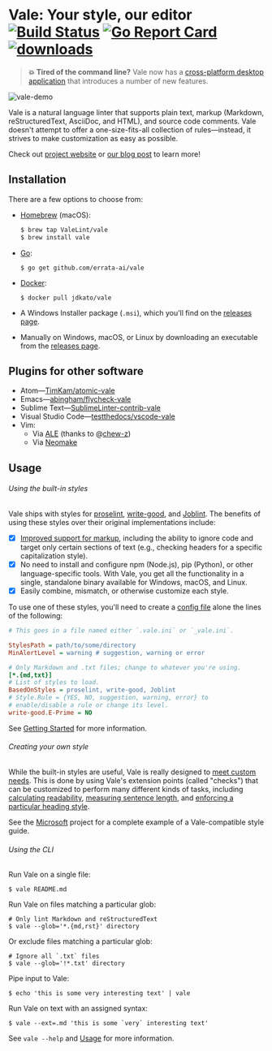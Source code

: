 # Vale: Your style, our editor [![Build Status](https://img.shields.io/travis/errata-ai/vale/master.svg?style=flat-square&amp;logo=travis)](https://travis-ci.org/errata-ai/vale) [![Go Report Card](https://goreportcard.com/badge/github.com/gojp/goreportcard?style=flat-square)](https://goreportcard.com/report/github.com/errata-ai/vale) [![downloads](https://img.shields.io/github/downloads/errata-ai/vale/total.svg?style=flat-square)](https://github.com/errata-ai/vale/releases)

> **:boom: Tired of the command line?** Vale now has a [cross-platform desktop application](https://errata.ai/vale-server/) that introduces a number of new features.  

![vale-demo](https://user-images.githubusercontent.com/8785025/39656657-59e62c26-4fb6-11e8-9f48-ba230400ed55.png)

Vale is a natural language linter that supports plain text, markup (Markdown, reStructuredText, AsciiDoc, and HTML), and source code comments. Vale doesn't attempt to offer a one-size-fits-all collection of rules&mdash;instead, it strives to make customization as easy as possible.

Check out [project website](https://errata-ai.github.io/vale) or [our blog post](https://medium.com/@errata.ai/introducing-vale-an-nlp-powered-linter-for-prose-63c4de31be00) to learn more!

## Installation

There are a few options to choose from:

- [Homebrew](http://brew.sh) (macOS):

    ```bash
    $ brew tap ValeLint/vale
    $ brew install vale
    ```

- [Go](https://golang.org/):

    ```shell
    $ go get github.com/errata-ai/vale
    ```

- [Docker](https://hub.docker.com/r/jdkato/vale/):

    ```shell
    $ docker pull jdkato/vale
    ```

- A Windows Installer package (`.msi`), which you'll find on the [releases page](https://github.com/errata-ai/vale/releases).
- Manually on Windows, macOS, or Linux by downloading an executable from the [releases page](https://github.com/errata-ai/vale/releases).

## Plugins for other software

- Atom&mdash;[TimKam/atomic-vale](https://github.com/TimKam/atomic-vale)
- Emacs&mdash;[abingham/flycheck-vale](https://github.com/abingham/flycheck-vale)
- Sublime Text&mdash;[SublimeLinter-contrib-vale](https://packagecontrol.io/packages/SublimeLinter-contrib-vale)
- Visual Studio Code&mdash;[testthedocs/vscode-vale](https://github.com/testthedocs/vscode-vale)
- Vim:
  - Via [ALE](https://github.com/w0rp/ale) (thanks to @[chew-z](https://github.com/chew-z))
  - Via [Neomake](https://github.com/neomake/neomake)

## Usage

###### Using the built-in styles

Vale ships with styles for [proselint](https://github.com/amperser/proselint), [write-good](https://github.com/btford/write-good), and [Joblint](https://github.com/rowanmanning/joblint). The benefits of using these styles over their original implementations include:

- [X] [Improved support for markup](https://errata-ai.github.io/vale/formats/), including the ability to ignore code and target only certain sections of text (e.g., checking headers for a specific capitalization style).
- [X] No need to install and configure npm (Node.js), pip (Python), or other language-specific tools. With Vale, you get all the functionality in a single, standalone binary available for Windows, macOS, and Linux.
- [X] Easily combine, mismatch, or otherwise customize each style.

To use one of these styles, you'll need to create a [config file](https://errata-ai.github.io/vale/config/) alone the lines of the following:

```ini
# This goes in a file named either `.vale.ini` or `_vale.ini`.

StylesPath = path/to/some/directory
MinAlertLevel = warning # suggestion, warning or error

# Only Markdown and .txt files; change to whatever you're using.
[*.{md,txt}]
# List of styles to load.
BasedOnStyles = proselint, write-good, Joblint
# Style.Rule = {YES, NO, suggestion, warning, error} to
# enable/disable a rule or change its level.
write-good.E-Prime = NO
```

See [Getting Started](https://errata-ai.github.io/vale/) for more information.

###### Creating your own style

While the built-in styles are useful, Vale is really designed to [meet custom needs](https://errata-ai.github.io/vale/styles/). This is done by using Vale's extension points (called "checks") that can be customized to perform many different kinds of tasks, including [calculating readability](https://github.com/errata-ai/vale/blob/master/styles/demo/Reading.yml), [measuring sentence length](https://github.com/errata-ai/vale/blob/master/styles/demo/SentenceLength.yml), and [enforcing a particular heading style](https://github.com/errata-ai/vale-boilerplate/blob/master/src/18F/Headings.yml).

See the [Microsoft](https://github.com/errata-ai/vale-boilerplate) project for a complete example of a Vale-compatible style guide.

###### Using the CLI

Run Vale on a single file:

```shell
$ vale README.md
```

Run Vale on files matching a particular glob:

```shell
# Only lint Markdown and reStructuredText
$ vale --glob='*.{md,rst}' directory
```

Or exclude files matching a particular glob:

```shell
# Ignore all `.txt` files
$ vale --glob='!*.txt' directory
```

Pipe input to Vale:

```shell
$ echo 'this is some very interesting text' | vale
```

Run Vale on text with an assigned syntax:

```shell
$ vale --ext=.md 'this is some `very` interesting text'
```

See `vale --help` and [Usage](https://errata-ai.github.io/vale/usage/) for more information.
